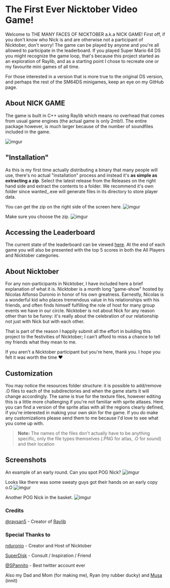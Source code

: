 # The First Ever Nicktober Video Game!

Welcome to THE MANY FACES OF NICKTOBER a.k.a NICK GAME! First off, if you don't know who Nick is and are otherwise not a participant of Nicktober, don't worry! The game can be played by anyone and you're all allowed to participate in the leaderboard. If you played Super Mario 64 DS you might recognize the game loop, that's because this project started as an exploration of Raylib, and as a starting point I chose to recreate one or my favourite mini games of all time.

For those interested in a version that is more true to the original DS version, and perhaps the rest of the SM64DS minigames, keep an eye on my GitHub page.

## About NICK GAME

The game is built in C++ using Raylib which means no overhead that comes from usual game engines (the actual game is only 2mb!). The entire package however, is much larger because of the number of soundfiles included in the game. 

![imgur](https://i.imgur.com/eAe0XMc.png?1)

## "Installation"

As this is my first time actually distributing a binary that many people will use, there's no actual "installation" process and instead it's **as simple as extracting a zip**. Select the latest release from the Releases on the right hand side and extract the contents to a folder. We recommend it's own folder since wanted_.exe will generate files in its directory to store player data.

You can get the zip on the right side of the screen here.
![imgur](https://i.imgur.com/YyRmBaS.png)


Make sure you choose the zip.
![imgur](https://i.imgur.com/1kctWNI.png)

## Accessing the Leaderboard

The current state of the leaderboard can be viewed <a href=http://hamel111.myweb.cs.uwindsor.ca/sm64games/wanted/leaderboard.php target="_blank" >here</a>. At the end of each game you will also be presented with the top 5 scores in both the All Players and Nicktober categories.

## About Nicktober

For any non-participants in Nicktober, I have included here a brief explanation of what it is. Nicktober is a month long "game-show" hosted by Nicolas Alfonso Duronio in honor of his own greatness. Earnestly, Nicolas is a wonderful kid who places tremendous value in his relationships with his friends, and often finds himself fulfilling the role of host for many group events we have in our circle. Nicktober is not about Nick for any reason other than to be funny: it's really about the celebration of our relationship not just with Nick but with each other.

That is part of the reason I happily submit all the effort in building this project to the festivities of Nicktober; I can't afford to miss a chance to tell my friends what they mean to me.

If you aren't a Nicktober participant but you're here, thank you. I hope you felt it was worth the time ♥️

## Customization

You may notice the resources folder structure: it is possible to add/remove .O files to each of the subdirectories and when the game starts it will change accordingly. The same is true for the texture files, however editing this is a little more challenging if you're not familiar with sprite atlases. Here you can find a version of the sprite atlas with all the regions clearly defined, if you're interested in making your own skin for the game. If you do make any customizations please send them to me because I'd love to see what you come up with.

> **Note:** The names of the files don't actually have to be anything specific, only the file types themselves (.PNG for atlas, .O for sound) and their location

## Screenshots
An example of an early round. Can you spot POG Nick?
![imgur](https://i.imgur.com/Y5Ibnpr.png?1)

Looks like there was some sweaty guys got their hands on an early copy o.O
![imgur](https://i.imgur.com/chwFVT0.png?1)

Another POG Nick in the basket.
![imgur](https://i.imgur.com/9Or7LdA.png?1)

### Credits
[@raysan5](https://raysan5.itch.io/) - Creator of [Raylib](https://www.raylib.com/)

### Special Thanks to
[nduronio](http://www.twitch.tv/nduronio) - Creator and Host of Nicktober

[SuperDisk](https://github.com/superdisk) - Consult / Inspiration / Friend

[@SPannito](http://hamel111.myweb.cs.uwindsor.ca/sm64games/wanted/fuckyousimon.php) - Best twitter account ever

Also my Dad and Mom (for making me), Ryan (my rubber ducky) and [Musa](https://www.youtube.com/watch?v=DW3B_tXlj7Q) (innit)
